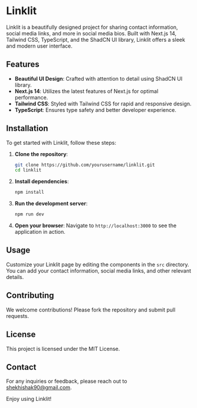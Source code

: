 # Linklit

Linklit is a beautifully designed project for sharing contact information, social media links, and more in social media bios. Built with Next.js 14, Tailwind CSS, TypeScript, and the ShadCN UI library, Linklit offers a sleek and modern user interface.

## Features

- **Beautiful UI Design**: Crafted with attention to detail using ShadCN UI library.
- **Next.js 14**: Utilizes the latest features of Next.js for optimal performance.
- **Tailwind CSS**: Styled with Tailwind CSS for rapid and responsive design.
- **TypeScript**: Ensures type safety and better developer experience.

## Installation

To get started with Linklit, follow these steps:

1. **Clone the repository**:

   ```bash
   git clone https://github.com/yourusername/linklit.git
   cd linklit
   ```

2. **Install dependencies**:

   ```bash
   npm install
   ```

3. **Run the development server**:

   ```bash
   npm run dev
   ```

4. **Open your browser**:
   Navigate to `http://localhost:3000` to see the application in action.

## Usage

Customize your Linklit page by editing the components in the `src` directory. You can add your contact information, social media links, and other relevant details.

## Contributing

We welcome contributions! Please fork the repository and submit pull requests.

## License

This project is licensed under the MIT License.

## Contact

For any inquiries or feedback, please reach out to [shekhishak90@gmail.com](mailto:shekhishak90@gmail.com).

Enjoy using Linklit!
